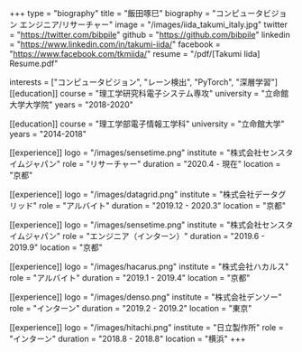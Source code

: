 +++
type = "biography"
title = "飯田啄巳"
biography = "コンピュータビジョン エンジニア/リサーチャー"
image = "/images/iida_takumi_italy.jpg"
twitter = "https://twitter.com/bibpile"
github = "https://github.com/bibpile"
linkedin = "https://www.linkedin.com/in/takumi-iida/"
facebook = "https://www.facebook.com/tkmiida/"
resume = "/pdf/[Takumi Iida] Resume.pdf"

interests = ["コンピュータビジョン", "レーン検出", "PyTorch", "深層学習"]
[[education]]
course = "理工学研究科電子システム専攻"
university = "立命館大学大学院"
years = "2018-2020"

[[education]]
course = "理工学部電子情報工学科"
university = "立命館大学"
years = "2014-2018"

[[experience]]
logo = "/images/sensetime.png"
institute = "株式会社センスタイムジャパン"
role = "リサーチャー"
duration = "2020.4 - 現在"
location = "京都"

[[experience]]
logo = "/images/datagrid.png"
institute = "株式会社データグリッド"
role = "アルバイト"
duration = "2019.12 - 2020.3"
location = "京都"

[[experience]]
logo = "/images/sensetime.png"
institute = "株式会社センスタイムジャパン"
role = "エンジニア（インターン）"
duration = "2019.6 - 2019.9"
location = "京都"

[[experience]]
logo = "/images/hacarus.png"
institute = "株式会社ハカルス"
role = "アルバイト"
duration = "2019.1 - 2019.4"
location = "京都"

[[experience]]
logo = "/images/denso.png"
institute = "株式会社デンソー"
role = "インターン"
duration = "2019.2 - 2019.2"
location = "東京"

[[experience]]
logo = "/images/hitachi.png"
institute = "日立製作所"
role = "インターン"
duration = "2018.8 - 2018.8"
location = "横浜"
+++
